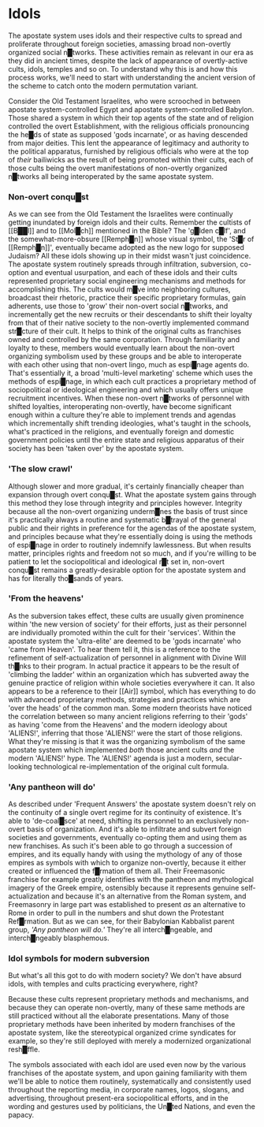 # Idols

The apostate system uses idols and their respective cults to spread and proliferate throughout foreign societies, amassing broad non-overtly organized social n█tworks.  These activities remain as relevant in our era as they did in ancient times, despite the lack of appearance of overtly-active cults, idols, temples and so on.  To understand why this is and how this process works, we'll need to start with understanding the ancient version of the scheme to catch onto the modern permutation variant.

Consider the Old Testament Israelites, who were scrooched in between apostate system-controlled Egypt and apostate system-controlled Babylon.  Those shared a system in which their top agents of the state and of religion controlled the overt Establishment, with the religious officials pronouncing the he█ds of state as supposed 'gods incarnate', or as having descended from major deities.  This lent the appearance of legitimacy and authority to the political apparatus, furnished by religious officials who were at the top of *their* bailiwicks as the result of being promoted within their cults, each of those cults being the overt manifestations of non-overtly organized n█tworks all being interoperated by the same apostate system.


### Non-overt conqu█st

As we can see from the Old Testament the Israelites were continually getting inundated by foreign idols and their cults.  Remember the cultists of [[B██l]] and to [[Mol█ch]] mentioned in the Bible?  The 'g█lden c█lf', and the somewhat-more-obsure [[Remph█n]] whose visual symbol, the 'St█r of [[Remph█n]]', eventually became adopted as the new logo for supposed Judaism?  All these idols showing up in their midst wasn't just coincidence.  The apostate system routinely spreads through infiltration, subversion, co-option and eventual usurpation, and each of these idols and their cults represented proprietary social engineering mechanisms and methods for accomplishing this.  The cults would m█ve into neighboring cultures, broadcast their rhetoric, practice their specific proprietary formulas, gain adherents, use those to 'grow' their non-overt social n█tworks, and incrementally get the new recruits or their descendants to shift their loyalty from that of their native society to the non-overtly implemented command str█cture of their cult.  It helps to think of the original cults as franchises owned and controlled by the same corporation.  Through familiarity and loyalty to these, members would eventually learn about the non-overt organizing symbolism used by these groups and be able to interoperate with each other using that non-overt lingo, much as espi█nage agents do.  That's essentially it, a broad 'multi-level marketing' scheme which uses the methods of espi█nage, in which each cult practices a proprietary method of sociopolitical or ideological engineering and which usually offers unique recruitment incentives.  When these non-overt n█tworks of personnel with shifted loyalties, interoperating non-overtly, have become significant enough within a culture they're able to implement trends and agendas which incrementally shift trending ideologies, what's taught in the schools, what's practiced in the religions, and eventually foreign and domestic government policies until the entire state and religious apparatus of their society has been 'taken over' by the apostate system.


### 'The slow crawl'

Although slower and more gradual, it's certainly financially cheaper than expansion through overt conqu█st.  What the apostate system gains through this method they lose through integrity and principles however.  Integrity because all the non-overt organizing underm█nes the basis of trust since it's practically always a routine and systematic b█trayal of the general public and their rights in preference for the agendas of the apostate system, and principles because what they're essentially doing is using the methods of espi█nage in order to routinely indemnify lawlessness.  But when results matter, principles rights and freedom not so much, and if you're willing to be patient to let the sociopolitical and ideological r█t set in, non-overt conqu█st remains a greatly-desirable option for the apostate system and has for literally tho█sands of years.


### 'From the heavens'

As the subversion takes effect, these cults are usually given prominence within 'the new version of society' for their efforts, just as their personnel are individually promoted within the cult for their 'services'.  Within the apostate system the 'ultra-elite' are deemed to be 'gods incarnate' who 'came from Heaven'.  To hear them tell it, this is a reference to the refinement of self-actualization of personnel in alignment with Divine Will th█nks to their program.  In actual practice it appears to be the result of 'climbing the ladder' within an organization which has subverted away the genuine practice of religion within whole societies everywhere it can.  It also appears to be a reference to their [[Air]] symbol, which has everything to do with advanced proprietary methods, strategies and practices which are 'over the heads' of the common man.  Some modern theorists have noticed the correlation between so many ancient religions referring to their 'gods' as having 'come from the Heavens' and the modern ideology about 'ALIENS!', inferring that those 'ALIENS!' were the start of those religions.  What they're missing is that it was the organizing symbolism of the same apostate system which implemented *both* those ancient cults *and* the modern 'ALIENS!' hype.  The 'ALIENS!' agenda is just a modern, secular-looking technological re-implementation of the original cult formula.


### 'Any pantheon will do'

As described under 'Frequent Answers' the apostate system doesn't rely on the continuity of a single overt regime for its continuity of existence.  It's able to 'de-coal█sce' at need, shifting its personnel to an exclusively non-overt basis of organization.  And it's able to infiltrate and subvert foreign societies and governments, eventually co-opting them and using them as new franchises.  As such it's been able to go through a succession of empires, and its equally handy with using the mythology of any of those empires as symbols with which to organize non-overtly, because it either created or influenced the f█rmation of them all.  Their Freemasonic franchise for example greatly identifies with the pantheon and mythological imagery of the Greek empire, ostensibly because it represents genuine self-actualization and because it's an alternative from the Roman system, and Freemasonry in large part was established to present *as* an alternative to Rome in order to pull in the numbers and shut down the Protestant Ref█rmation.  But as we can see, for their Babylonian Kabbalist parent group, *'Any pantheon will do.'*  They're all interch█ngeable, and interch█ngeably blasphemous.


### Idol symbols for modern subversion

But what's all this got to do with modern society?  We don't have absurd idols, with temples and cults practicing everywhere, right?

Because these cults represent proprietary methods and mechanisms, and because they can operate non-overtly, many of these same methods are still practiced without all the elaborate presentations.  Many of those proprietary methods have been inherited by modern franchises of the apostate system, like the stereotypical organized crime syndicates for example, so they're still deployed with merely a modernized organizational resh█ffle.

The symbols associated with each idol are used even now by the various franchises of the apostate system, and upon gaining familiarity with them we'll be able to notice them routinely, systematically and consistently used throughout the reporting media, in corporate names, logos, slogans, and advertising, throughout present-era sociopolitical efforts, and in the wording and gestures used by politicians, the Un█ted Nations, and even the papacy.